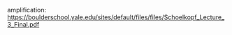 amplification: https://boulderschool.yale.edu/sites/default/files/files/Schoelkopf_Lecture_3_Final.pdf